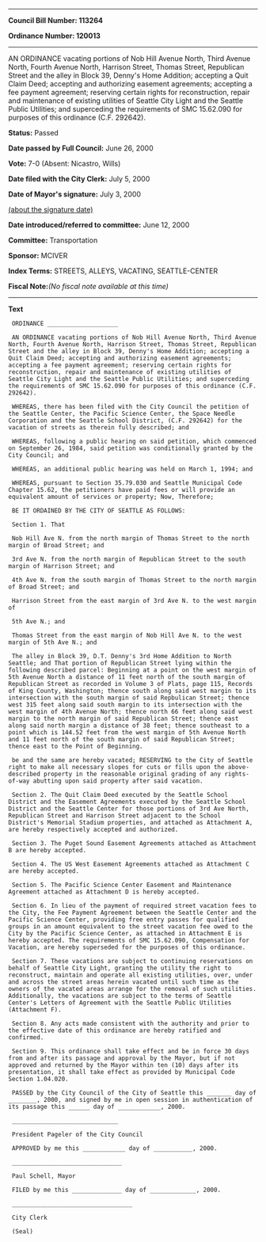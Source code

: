 

********

**Council Bill Number: 113264**
   
**Ordinance Number: 120013**
********

 AN ORDINANCE vacating portions of Nob Hill Avenue North, Third Avenue North, Fourth Avenue North, Harrison Street, Thomas Street, Republican Street and the alley in Block 39, Denny's Home Addition; accepting a Quit Claim Deed; accepting and authorizing easement agreements; accepting a fee payment agreement; reserving certain rights for reconstruction, repair and maintenance of existing utilities of Seattle City Light and the Seattle Public Utilities; and superceding the requirements of SMC 15.62.090 for purposes of this ordinance (C.F. 292642).

**Status:** Passed
   
**Date passed by Full Council:** June 26, 2000
   
**Vote:** 7-0 (Absent: Nicastro, Wills)
   
**Date filed with the City Clerk:** July 5, 2000
   
**Date of Mayor's signature:** July 3, 2000
   
[(about the signature date)](/~public/approvaldate.htm)
   
   
   
**Date introduced/referred to committee:** June 12, 2000
   
**Committee:** Transportation
   
**Sponsor:** MCIVER
   
   
**Index Terms:** STREETS, ALLEYS, VACATING, SEATTLE-CENTER

**Fiscal Note:**_(No fiscal note available at this time)_

********

**Text**
   
```
 ORDINANCE ____________________

 AN ORDINANCE vacating portions of Nob Hill Avenue North, Third Avenue North, Fourth Avenue North, Harrison Street, Thomas Street, Republican Street and the alley in Block 39, Denny's Home Addition; accepting a Quit Claim Deed; accepting and authorizing easement agreements; accepting a fee payment agreement; reserving certain rights for reconstruction, repair and maintenance of existing utilities of Seattle City Light and the Seattle Public Utilities; and superceding the requirements of SMC 15.62.090 for purposes of this ordinance (C.F. 292642).

 WHEREAS, there has been filed with the City Council the petition of the Seattle Center, the Pacific Science Center, the Space Needle Corporation and the Seattle School District, (C.F. 292642) for the vacation of streets as therein fully described; and

 WHEREAS, following a public hearing on said petition, which commenced on September 26, 1984, said petition was conditionally granted by the City Council; and

 WHEREAS, an additional public hearing was held on March 1, 1994; and

 WHEREAS, pursuant to Section 35.79.030 and Seattle Municipal Code Chapter 15.62, the petitioners have paid fees or will provide an equivalent amount of services or property; Now, Therefore;

 BE IT ORDAINED BY THE CITY OF SEATTLE AS FOLLOWS:

 Section 1. That

 Nob Hill Ave N. from the north margin of Thomas Street to the north margin of Broad Street; and

 3rd Ave N. from the north margin of Republican Street to the south margin of Harrison Street; and

 4th Ave N. from the south margin of Thomas Street to the north margin of Broad Street; and

 Harrison Street from the east margin of 3rd Ave N. to the west margin of

 5th Ave N.; and

 Thomas Street from the east margin of Nob Hill Ave N. to the west margin of 5th Ave N.; and

 The alley in Block 39, D.T. Denny's 3rd Home Addition to North Seattle; and That portion of Republican Street lying within the following described parcel: Beginning at a point on the west margin of 5th Avenue North a distance of 11 feet north of the south margin of Republican Street as recorded in Volume 3 of Plats, page 115, Records of King County, Washington; thence south along said west margin to its intersection with the south margin of said Repbulican Street; thence west 315 feet along said south margin to its intersection with the west margin of 4th Avenue North; thence north 66 feet along said west margin to the north margin of said Republican Street; thence east along said north margin a distance of 38 feet; thence southeast to a point which is 144.52 feet from the west margin of 5th Avenue North and 11 feet north of the south margin of said Republican Street; thence east to the Point of Beginning.

 be and the same are hereby vacated; RESERVING to the City of Seattle right to make all necessary slopes for cuts or fills upon the above-described property in the reasonable original grading of any rights-of-way abutting upon said property after said vacation.

 Section 2. The Quit Claim Deed executed by the Seattle School District and the Easement Agreements executed by the Seattle School District and the Seattle Center for those portions of 3rd Ave North, Republican Street and Harrison Street adjacent to the School District's Memorial Stadium properties, and attached as Attachment A, are hereby respectively accepted and authorized.

 Section 3. The Puget Sound Easement Agreements attached as Attachment B are hereby accepted.

 Section 4. The US West Easement Agreements attached as Attachment C are hereby accepted.

 Section 5. The Pacific Science Center Easement and Maintenance Agreement attached as Attachment D is hereby accepted.

 Section 6. In lieu of the payment of required street vacation fees to the City, the Fee Payment Agreement between the Seattle Center and the Pacific Science Center, providing free entry passes for qualified groups in an amount equivalent to the street vacation fee owed to the City by the Pacific Science Center, as attached in Attachment E is hereby accepted. The requirements of SMC 15.62.090, Compensation for Vacation, are hereby superseded for the purposes of this ordinance.

 Section 7. These vacations are subject to continuing reservations on behalf of Seattle City Light, granting the utility the right to reconstruct, maintain and operate all existing utilities, over, under and across the street areas herein vacated until such time as the owners of the vacated areas arrange for the removal of such utilities. Additionally, the vacations are subject to the terms of Seattle Center's Letters of Agreement with the Seattle Public Utilities (Attachment F).

 Section 8. Any acts made consistent with the authority and prior to the effective date of this ordinance are hereby ratified and confirmed.

 Section 9. This ordinance shall take effect and be in force 30 days from and after its passage and approval by the Mayor, but if not approved and returned by the Mayor within ten (10) days after its presentation, it shall take effect as provided by Municipal Code Section 1.04.020.

 PASSED by the City Council of the City of Seattle this _______ day of ________, 2000, and signed by me in open session in authentication of its passage this ______ day of ____________, 2000.

 ______________________________

 President Pageler of the City Council

 APPROVED by me this ____________ day of ___________, 2000.

 _______________________________

 Paul Schell, Mayor

 FILED by me this ______________ day of _____________, 2000.

 __________________________________

 City Clerk

 (Seal)

```
